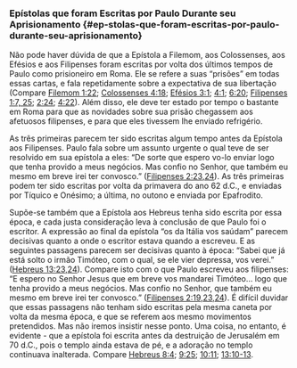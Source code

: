 ### Epístolas que foram Escritas por Paulo Durante seu Aprisionamento {#ep-stolas-que-foram-escritas-por-paulo-durante-seu-aprisionamento}

Não pode haver dúvida de que a Epístola a Filemom, aos Colossenses, aos Efésios e aos Filipenses foram escritas por volta dos últimos tempos de Paulo como prisioneiro em Roma. Ele se refere a suas “prisões” em todas essas cartas, e fala repetidamente sobre a expectativa de sua libertação (Compare [Filemom 1:22](http://bibliaonline.com.br/acf/fm/1/22); [Colossenses 4:18](http://bibliaonline.com.br/acf/cl/4/18); [Efésios 3:1](http://bibliaonline.com.br/acf/ef/3/1); [4:1](http://bibliaonline.com.br/acf/ef/4/1); [6:20](http://bibliaonline.com.br/acf/ef/6/20); [Filipenses 1:7, 25](http://bibliaonline.com.br/acf/fp/1/7,25); [2:24](http://bibliaonline.com.br/acf/fp/2/24); [4:22](http://bibliaonline.com.br/acf/fp/4/22)). Além disso, ele deve ter estado por tempo o bastante em Roma para que as novidades sobre sua prisão chegassem aos afetuosos filipenses, e para que eles tivessem lhe enviado refrigério.

As três primeiras parecem ter sido escritas algum tempo antes da Epístola aos Filipenses. Paulo fala sobre um assunto urgente o qual teve de ser resolvido em sua epístola a eles: “De sorte que espero vo-lo enviar logo que tenha provido a meus negócios. Mas confio no Senhor, que também eu mesmo em breve irei ter convosco.” ([Filipenses 2:23,24](http://bibliaonline.com.br/acf/fp/2/23,24)). As três primeiras podem ter sido escritas por volta da primavera do ano 62 d.C., e enviadas por Tíquico e Onésimo; a última, no outono e enviada por Epafrodito.

Supõe-se também que a Epístola aos Hebreus tenha sido escrita por essa época, e cada justa consideração leva à conclusão de que Paulo foi o escritor. A expressão ao final da epístola “os da Itália vos saúdam” parecem decisivas quanto a onde o escritor estava quando a escreveu. E as seguintes passagens parecem ser decisivas quanto à época: “Sabei que já está solto o irmão Timóteo, com o qual, se ele vier depressa, vos verei.” ([Hebreus 13:23,24](http://bibliaonline.com.br/acf/hb/13/23,24)). Compare isto com o que Paulo escreveu aos filipenses: “E espero no Senhor Jesus que em breve vos mandarei Timóteo... logo que tenha provido a meus negócios. Mas confio no Senhor, que também eu mesmo em breve irei ter convosco.” ([Filipenses 2:19,23,24](http://bibliaonline.com.br/acf/fp/2/19,23,24)). É difícil duvidar que essas passagens não tenham sido escritas pela mesma caneta por volta da mesma época, e que se referem aos mesmo movimentos pretendidos. Mas não iremos insistir nesse ponto. Uma coisa, no entanto, é evidente - que a epístola foi escrita antes da destruição de Jerusalém em 70 d.C., pois o templo ainda estava de pé, e a adoração no templo continuava inalterada. Compare [Hebreus 8:4](http://bibliaonline.com.br/acf/hb/8/4); [9:25](http://bibliaonline.com.br/acf/hb/9/25); [10:11](http://bibliaonline.com.br/acf/hb/10/11); [13:10-13](http://bibliaonline.com.br/acf/hb/13/10-13).